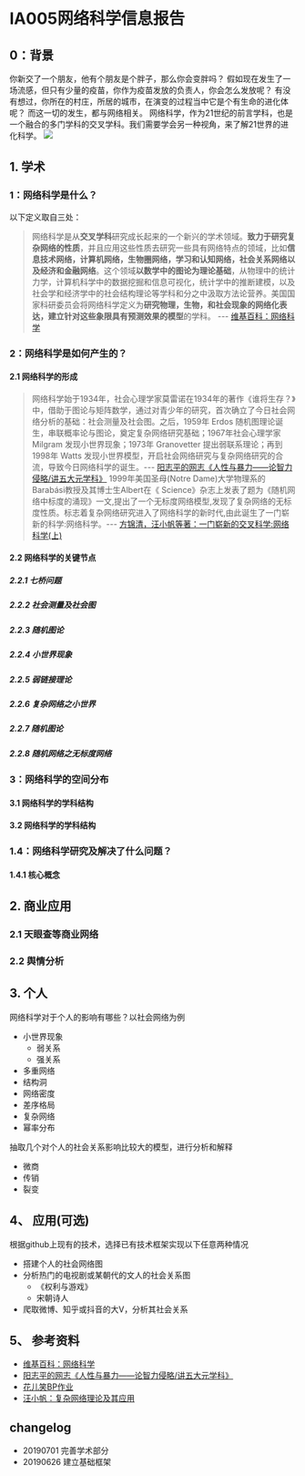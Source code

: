 # IA005网络科学信息报告

## 0：背景

你新交了一个朋友，他有个朋友是个胖子，那么你会变胖吗？
假如现在发生了一场流感，但只有少量的疫苗，你作为疫苗发放的负责人，你会怎么发放呢？
有没有想过，你所在的村庄，所居的城市，在演变的过程当中它是个有生命的进化体呢？
而这一切的发生，都与网络相关。
网络科学，作为21世纪的前言学科，也是一个融合的多门学科的交叉学科。我们需要学会另一种视角，来了解21世界的进化科学。
![](https://imagerepos.oss-cn-beijing.aliyuncs.com/images/20190701213344.png)

## 1. 学术

### 1：网络科学是什么？
以下定义取自三处：
> 网络科学是从**交叉学科**研究成长起来的一个新兴的学术领域。**致力于研究复杂网络的性质**，并且应用这些性质去研究一些具有网络特点的领域，比如**信息技术网络，计算机网络，生物圈网络，学习和认知网络，社会关系网络以及经济和金融网络**。这个领域**以数学中的图论为理论基础**，从物理中的统计力学，计算机科学中的数据挖掘和信息可视化，统计学中的推断建模，以及社会学和经济学中的社会结构理论等学科和分之中汲取方法论营养。美国国家科研委员会将网络科学定义为**研究物理，生物，和社会现象的网络化表达，建立针对这些象限具有预测效果的模型**的学科。 --- [维基百科：网络科学](https://zh.wikipedia.org/wiki/%E7%BD%91%E7%BB%9C%E7%A7%91%E5%AD%A6)


### 2：网络科学是如何产生的？
#### 2.1 网络科学的形成
> 网络科学始于1934年，社会心理学家莫雷诺在1934年的著作《谁将生存？》中，借助于图论与矩阵数学，通过对青少年的研究，首次确立了今日社会网络分析的基础：社会测量及社会图。之后，1959年 Erdos 随机图理论诞生，串联概率论与图论，奠定复杂网络研究基础；1967年社会心理学家 Milgram 发现小世界现象；1973年 Granovetter 提出弱联系理论；再到1998年 Watts 发现小世界模型，开启社会网络研究与复杂网络研究的合流，导致今日网络科学的诞生。--- [阳志平的网志《人性与暴力——论智力侵略/讲五大元学科》](https://36kr.com/p/5059764)
> 1999年美国圣母(Notre Dame)大学物理系的 Barabási教授及其博士生Albert在《 Science》杂志上发表了题为《随机网络中标度的涌现》一文,提出了一个无标度网络模型,发现了复杂网络的无标度性质。标志着复杂网络研究进入了网络科学的新时代,由此诞生了一门崭新的科学:网络科学。--- [方锦清，汪小帆等著：一门崭新的交叉科学:网络科学(上)](http://www.cnki.com.cn/Article/CJFDTotal-WLXJ200703001.htm)
#### 2.2 网络科学的关键节点
##### 2.2.1 七桥问题

##### 2.2.2 社会测量及社会图
##### 2.2.3 随机图论
##### 2.2.4 小世界现象
##### 2.2.5 弱链接理论
##### 2.2.6 复杂网络之小世界
##### 2.2.7 随机图论
##### 2.2.8 随机网络之无标度网络

### 3：网络科学的空间分布
#### 3.1 网络科学的学科结构
#### 3.2 网络科学的学科结构


### 1.4：网络科学研究及解决了什么问题？
#### 1.4.1 核心概念
## 2. 商业应用
### 2.1 天眼查等商业网络
### 2.2 舆情分析
## 3. 个人
网络科学对于个人的影响有哪些？以社会网络为例

- 小世界现象
    - 弱关系
    - 强关系
- 多重网络
- 结构洞
- 网络密度
- 差序格局
- 复杂网络
- 幂率分布

抽取几个对个人的社会关系影响比较大的模型，进行分析和解释
- 微商
- 传销
- 裂变

## 4、 应用(可选)
根据github上现有的技术，选择已有技术框架实现以下任意两种情况

- 搭建个人的社会网络图
- 分析热门的电视剧或某朝代的文人的社会关系图
    - 《权利与游戏》
    - 宋朝诗人
- 爬取微博、知乎或抖音的大V，分析其社会关系

## 5、 参考资料
- [维基百科：网络科学](https://zh.wikipedia.org/wiki/%E7%BD%91%E7%BB%9C%E7%A7%91%E5%AD%A6)
- [阳志平的网志《人性与暴力——论智力侵略/讲五大元学科》](https://36kr.com/p/5059764)
- [花儿笑BP作业](https://github.com/jining1/IA003BP-Network-Science)
- [汪小帆：复杂网络理论及其应用](https://books.google.com/books?hl=zh-CN&lr=&id=IMzxW0XiuDQC&oi=fnd&pg=PA1&dq=%E5%A4%8D%E6%9D%82%E7%BD%91%E7%BB%9C%E7%90%86%E8%AE%BA%E5%8F%8A%E5%85%B6%E5%BA%94%E7%94%A8&ots=fwiYbmBiGy&sig=k7ShOfH5Q5ijDhuu5d7y_fWqG8A#v=onepage&q&f=false)

## changelog
- 20190701 完善学术部分
- 20190626 建立基础框架







